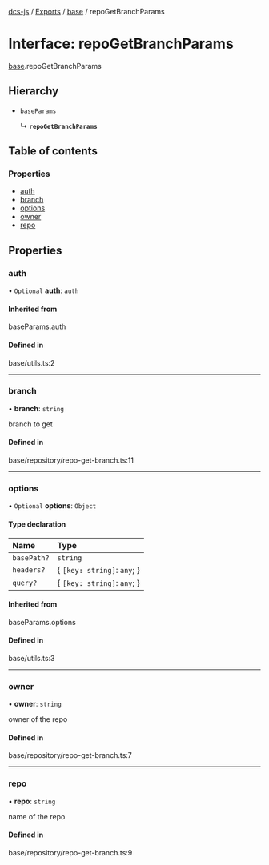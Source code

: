[dcs-js](../README.md) / [Exports](../modules.md) / [base](../modules/base.md) / repoGetBranchParams

# Interface: repoGetBranchParams

[base](../modules/base.md).repoGetBranchParams

## Hierarchy

- `baseParams`

  ↳ **`repoGetBranchParams`**

## Table of contents

### Properties

- [auth](base.repoGetBranchParams.md#auth)
- [branch](base.repoGetBranchParams.md#branch)
- [options](base.repoGetBranchParams.md#options)
- [owner](base.repoGetBranchParams.md#owner)
- [repo](base.repoGetBranchParams.md#repo)

## Properties

### <a id="auth" name="auth"></a> auth

• `Optional` **auth**: `auth`

#### Inherited from

baseParams.auth

#### Defined in

base/utils.ts:2

___

### <a id="branch" name="branch"></a> branch

• **branch**: `string`

branch to get

#### Defined in

base/repository/repo-get-branch.ts:11

___

### <a id="options" name="options"></a> options

• `Optional` **options**: `Object`

#### Type declaration

| Name | Type |
| :------ | :------ |
| `basePath?` | `string` |
| `headers?` | { `[key: string]`: `any`;  } |
| `query?` | { `[key: string]`: `any`;  } |

#### Inherited from

baseParams.options

#### Defined in

base/utils.ts:3

___

### <a id="owner" name="owner"></a> owner

• **owner**: `string`

owner of the repo

#### Defined in

base/repository/repo-get-branch.ts:7

___

### <a id="repo" name="repo"></a> repo

• **repo**: `string`

name of the repo

#### Defined in

base/repository/repo-get-branch.ts:9
